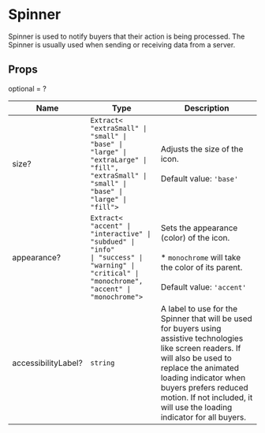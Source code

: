 # Spinner

Spinner is used to notify buyers that their action is being processed.
The Spinner is usually used when sending or receiving data from a server.

## Props
optional = ?

| Name | Type | Description |
| --- | --- | --- |
| size? | <code>Extract<<wbr>"extraSmall" &#124; "small" &#124; "base" &#124; "large" &#124; "extraLarge" &#124; "fill", "extraSmall" &#124; "small" &#124; "base" &#124; "large" &#124; "fill"<wbr>></code> | Adjusts the size of the icon.<br /><br />Default value: <code>'base'</code> |
| appearance? | <code>Extract<<wbr>"accent" &#124; "interactive" &#124; "subdued" &#124; "info" &#124; "success" &#124; "warning" &#124; "critical" &#124; "monochrome", "accent" &#124; "monochrome"<wbr>></code> | Sets the appearance (color) of the icon.<br /><br />* `monochrome` will take the color of its parent.<br /><br />Default value: <code>'accent'</code> |
| accessibilityLabel? | <code>string</code> | A label to use for the Spinner that will be used for buyers using assistive technologies like screen readers. If will also be used to replace the animated loading indicator when buyers prefers reduced motion. If not included, it will use the loading indicator for all buyers.  |